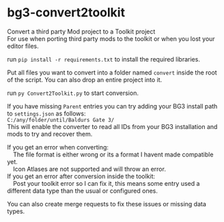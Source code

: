 # bg3-convert2toolkit
Convert a third party Mod project to a Toolkit project<br>
For use when porting third party mods to the toolkit or when you lost your editor files.

run ``pip install -r requirements.txt`` to install the required libraries.

Put all files you want to convert into a folder named ``convert`` inside the root of the script.
You can also drop an entire project into it.

run ``py Convert2Toolkit.py`` to start conversion.

If you have missing ``Parent`` entries you can try adding your BG3 install path to ``settings.json`` as follows:<br>
``C:/any/folder/until/Baldurs Gate 3/``<br>
This will enable the converter to read all IDs from your BG3 installation and mods to try and recover them.

If you get an error when converting:<br>
&emsp;The file format is either wrong or its a format I havent made compatible yet.<br>
&emsp;Icon Atlases are not supported and will throw an error.<br>
If you get an error after conversion inside the toolkit:<br>
&emsp;Post your toolkit error so I can fix it, this means some entry used a different data type than the usual or configured ones.

You can also create merge requests to fix these issues or missing data types.